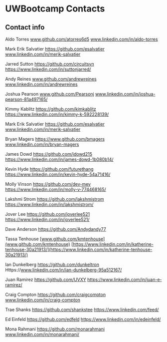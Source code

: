 # UWBootcamp Contacts

## Contact info

Aldo Torres   www.github.com/atorres6d5 www.linkedin.com/in/aldo-torres

Mark Erik Salvatier https://github.com/esalvatier www.linkedin.com/in/merik-salvatier

Jarred Sutton https://github.com/circuitsyn https://www.linkedin.com/in/suttonjarred/ 

Andy Reines www.github.com/andrewreines www.linkedin.com/in/andrewreines

Joshua Pearson www.github.com/Pearsonj www.linkedin.com/in/joshua-pearson-81a497165/

Kimmy Kablitz https://github.com/kimkablitz https://www.linkedin.com/in/kimmy-k-592228139/

Mark Erik Salvatier https://github.com/esalvatier www.linkedin.com/in/merik-salvatier

Bryan Magers    https://www.github.com/bmagers   www.linkedin.com/in/bryan-magers

James Dowd  https://github.com/jdowd215  https://www.linkedin.com/in/james-dowd-1b080b14/

Kevin Hyde https://github.com/futurethang https://www.linkedin.com/in/kevin-hyde-54a71416/

Molly Vinson https://github.com/dev-mev https://www.linkedin.com/in/molly-v-774468165/

Lakshmi Strom https://github.com/lakshmistrom https://www.linkedin.com/in/lakshmistrom/

Jover Lee https://github.com/joverlee521 https://www.linkedin.com/in/joverlee521/

Dave Anderson https://github.com/Andydandy77

Tassa Tenhouse [www.github.com/kmtenhouse](www.github.com/kmtenhouse) [https://www.linkedin.com/in/katherine-tenhouse-30a21913/](https://www.linkedin.com/in/katherine-tenhouse-30a21913/)

Ian Dunkelberg https://github.com/dunkeltron Https://www.linkedin.com/in/ian-dunkelberg-95a512167/

Juan Ramirez https://github.com/UVXY https://www.linkedin.com/in/juan-e-ramirez/

Craig Compton https://github.com/craigcompton www.linkedin.com/in/craig-compton

Trae Shanks https://github.com/shankstee https://www.linkedin.com/feed/

Ed Einfeld https://github.com/edfeld https://www.linkedin.com/in/edeinfeld/

Mona Rahmani https://github.com/monarahmani www.linkedin.com/in/monarahmani/